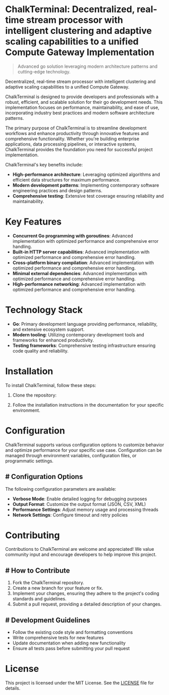 <!-- fallback_ChalkTerminal_20251003205149_24860 -->

# ChalkTerminal: Decentralized, real-time stream processor with intelligent clustering and adaptive scaling capabilities to a unified Compute Gateway Implementation
> Advanced go solution leveraging modern architecture patterns and cutting-edge technology.

Decentralized, real-time stream processor with intelligent clustering and adaptive scaling capabilities to a unified Compute Gateway.

ChalkTerminal is designed to provide developers and professionals with a robust, efficient, and scalable solution for their go development needs. This implementation focuses on performance, maintainability, and ease of use, incorporating industry best practices and modern software architecture patterns.

The primary purpose of ChalkTerminal is to streamline development workflows and enhance productivity through innovative features and comprehensive functionality. Whether you're building enterprise applications, data processing pipelines, or interactive systems, ChalkTerminal provides the foundation you need for successful project implementation.

ChalkTerminal's key benefits include:

* **High-performance architecture**: Leveraging optimized algorithms and efficient data structures for maximum performance.
* **Modern development patterns**: Implementing contemporary software engineering practices and design patterns.
* **Comprehensive testing**: Extensive test coverage ensuring reliability and maintainability.

# Key Features

* **Concurrent Go programming with goroutines**: Advanced implementation with optimized performance and comprehensive error handling.
* **Built-in HTTP server capabilities**: Advanced implementation with optimized performance and comprehensive error handling.
* **Cross-platform binary compilation**: Advanced implementation with optimized performance and comprehensive error handling.
* **Minimal external dependencies**: Advanced implementation with optimized performance and comprehensive error handling.
* **High-performance networking**: Advanced implementation with optimized performance and comprehensive error handling.

# Technology Stack

* **Go**: Primary development language providing performance, reliability, and extensive ecosystem support.
* **Modern tooling**: Utilizing contemporary development tools and frameworks for enhanced productivity.
* **Testing frameworks**: Comprehensive testing infrastructure ensuring code quality and reliability.

# Installation

To install ChalkTerminal, follow these steps:

1. Clone the repository:


2. Follow the installation instructions in the documentation for your specific environment.

# Configuration

ChalkTerminal supports various configuration options to customize behavior and optimize performance for your specific use case. Configuration can be managed through environment variables, configuration files, or programmatic settings.

## # Configuration Options

The following configuration parameters are available:

* **Verbose Mode**: Enable detailed logging for debugging purposes
* **Output Format**: Customize the output format (JSON, CSV, XML)
* **Performance Settings**: Adjust memory usage and processing threads
* **Network Settings**: Configure timeout and retry policies

# Contributing

Contributions to ChalkTerminal are welcome and appreciated! We value community input and encourage developers to help improve this project.

## # How to Contribute

1. Fork the ChalkTerminal repository.
2. Create a new branch for your feature or fix.
3. Implement your changes, ensuring they adhere to the project's coding standards and guidelines.
4. Submit a pull request, providing a detailed description of your changes.

## # Development Guidelines

* Follow the existing code style and formatting conventions
* Write comprehensive tests for new features
* Update documentation when adding new functionality
* Ensure all tests pass before submitting your pull request

# License

This project is licensed under the MIT License. See the [LICENSE](https://github.com/Nurulika/ChalkTerminal/blob/main/LICENSE) file for details.
